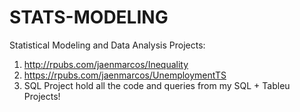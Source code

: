 # STATS-MODELING
Statistical Modeling and Data Analysis Projects: 
1. http://rpubs.com/jaenmarcos/Inequality
2. https://rpubs.com/jaenmarcos/UnemploymentTS
3. SQL Project hold all the code and queries from my SQL + Tableu Projects!
